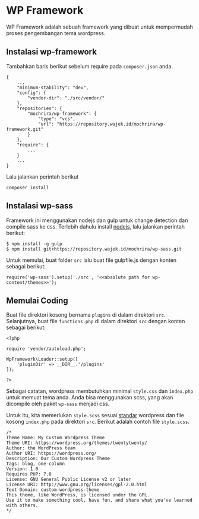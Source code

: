 # WP Framework

WP Framework adalah sebuah framework yang dibuat untuk mempermudah proses pengembangan tema wordpress. 

## Instalasi wp-framework

Tambahkan baris berikut sebelum require pada `composer.json` anda.

```
{
    ...
    "minimum-stability": "dev",
    "config": {
        "vendor-dir": "./src/vendor/"
    },
    "repositories": {
        "mochrira/wp-framework": {
            "type": "vcs",
            "url": "https://repository.wajek.id/mochrira/wp-framework.git"
        }
    },
    "require": {
        ...
    }
    ...
}
```

Lalu jalankan perintah berikut

```
composer install
```

## Instalasi wp-sass

Framework ini menggunakan nodejs dan gulp untuk change detection dan compile sass ke css. Terlebih dahulu install [nodejs]('https://nodejs.org'), lalu jalankan perintah berikut:

```
$ npm install -g gulp
$ npm install git+https://repository.wajek.id/mochrira/wp-sass.git
```

Untuk memulai, buat folder `src` lalu buat file gulpfile.js dengan konten sebagai berikut:

```
require('wp-sass').setup('./src', '<<absolute path for wp-content/themes>>');
```

## Memulai Coding

Buat file direktori kosong bernama `plugins` di dalam direktori `src`. Selanjutnya, buat file `functions.php` di dalam direktori `src` dengan konten sebagai berikut:

```
<?php 

require 'vendor/autoload.php';

WpFramework\Loader::setup([
    'pluginDir' => __DIR__.'/plugins'
]);

?>
```

Sebagai catatan, wordpress membutuhkan minimal `style.css` dan `index.php` untuk memuat tema anda. Anda bisa menggunakan scss, yang akan dicompile oleh paket `wp-sass` menjadi css.

Untuk itu, kita memerlukan `style.scss` sesuai [standar](https://developer.wordpress.org/themes/basics/main-stylesheet-style-css/) wordpress dan file kosong `index.php` pada direktori `src`. Berikut adalah contoh file `style.scss`.

```
/*
Theme Name: My Custom Wordpress Theme
Theme URI: https://wordpress.org/themes/twentytwenty/
Author: the WordPress team
Author URI: https://wordpress.org/
Description: Our Custom Wordpress Theme
Tags: blog, one-column
Version: 1.0
Requires PHP: 7.0
License: GNU General Public License v2 or later
License URI: http://www.gnu.org/licenses/gpl-2.0.html
Text Domain: custom-wordpress-theme
This theme, like WordPress, is licensed under the GPL.
Use it to make something cool, have fun, and share what you've learned with others.
*/
```

